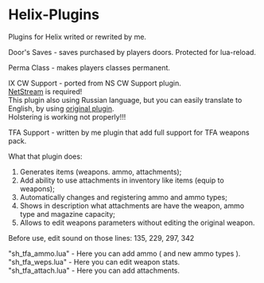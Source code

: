 # Helix-Plugins
Plugins for Helix writed or rewrited by me.


Door's Saves - saves purchased by players doors. Protected for lua-reload.

Perma Class - makes players classes permanent.

IX CW Support - ported from NS CW Support plugin.  
[NetStream](https://github.com/NebulousCloud/helix-hl2rp/blob/master/schema/libs/thirdparty/sh_netstream2.lua) is required!  
This plugin also using Russian language, but you can easily translate to English, by using [original plugin](https://github.com/rebel1324/BlackTea-Nutscript-Plugins/tree/master/cwsupport).  
Holstering is working not properly!!!

TFA Support - written by me plugin that add full support for TFA weapons pack.  
  
What that plugin does:  
1) Generates items (weapons. ammo, attachments);  
2) Add ability to use attachments in inventory like items (equip to weapons);  
3) Automatically changes and registering ammo and ammo types;  
4) Shows in description what attachments are have the weapon, ammo type and magazine capacity;  
5) Allows to edit weapons parameters without editing the original weapon.
  
Before use, edit sound on those lines:
135, 229, 297, 342
  
"sh_tfa_ammo.lua" - Here you can add ammo ( and new ammo types ).  
"sh_tfa_weps.lua" - Here you can edit weapon stats.  
"sh_tfa_attach.lua" - Here you can add attachments.  
